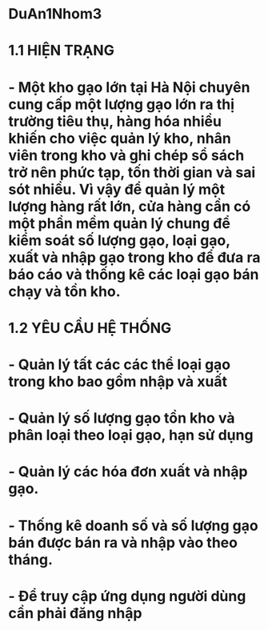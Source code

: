 # DuAn1Nhom3
# 1.1	HIỆN TRẠNG
# -	Một kho gạo lớn tại Hà Nội chuyên cung cấp một lượng gạo lớn ra thị trường tiêu thụ, hàng hóa nhiều khiến cho việc quản lý kho, nhân  viên trong kho và ghi chép sổ sách trở nên phức tạp, tốn thời gian và sai sót nhiều. Vì vậy để quản lý một lượng hàng rất lớn, cửa hàng cần có một phần mềm quản lý chung để kiểm soát số lượng gạo, loại gạo, xuất và nhập gạo trong kho để đưa ra báo cáo và thống kê các loại gạo bán chạy và tồn kho.
# 1.2	YÊU CẦU HỆ THỐNG
# -	Quản lý tất các các thể loại gạo trong kho bao gồm nhập và xuất
# -	Quản lý số lượng gạo tồn kho và phân loại theo loại gạo, hạn sử dụng
# -	Quản lý các hóa đơn xuất và nhập gạo.
# -	Thống kê doanh số và số lượng gạo bán được bán ra và nhập vào theo tháng.
# -	Để truy cập ứng dụng người dùng cần phải đăng nhập
